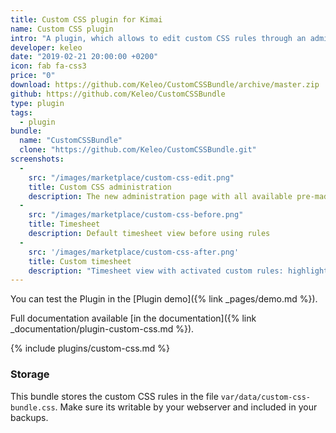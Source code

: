 ```yaml
---
title: Custom CSS plugin for Kimai
name: Custom CSS plugin
intro: "A plugin, which allows to edit custom CSS rules through an administration screen."
developer: keleo
date: "2019-02-21 20:00:00 +0200"
icon: fab fa-css3
price: "0"
download: https://github.com/Keleo/CustomCSSBundle/archive/master.zip
github: https://github.com/Keleo/CustomCSSBundle
type: plugin
tags:
  - plugin
bundle:
  name: "CustomCSSBundle"
  clone: "https://github.com/Keleo/CustomCSSBundle.git" 
screenshots:
  - 
    src: "/images/marketplace/custom-css-edit.png"
    title: Custom CSS administration
    description: The new administration page with all available pre-made rules 
  -
    src: "/images/marketplace/custom-css-before.png"
    title: Timesheet
    description: Default timesheet view before using rules
  - 
    src: '/images/marketplace/custom-css-after.png'
    title: Custom timesheet
    description: "Timesheet view with activated custom rules: highlight active records, hide overlapping records"
---
```


You can test the Plugin in the [Plugin demo]({% link _pages/demo.md %}).

Full documentation available [in the documentation]({% link _documentation/plugin-custom-css.md %}).

{% include plugins/custom-css.md %}

### Storage

This bundle stores the custom CSS rules in the file `var/data/custom-css-bundle.css`.
Make sure its writable by your webserver and included in your backups.

